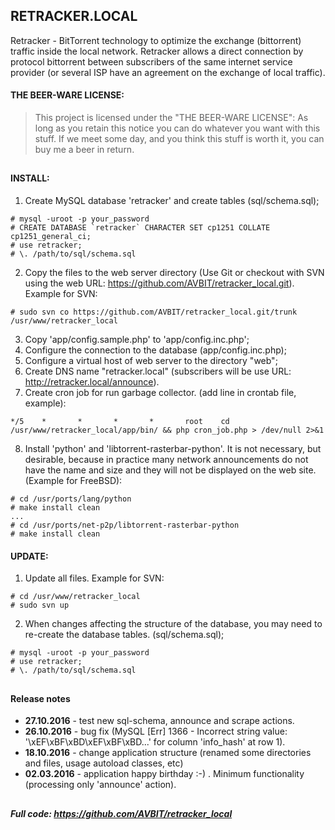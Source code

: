 ## RETRACKER.LOCAL
Retracker - BitTorrent technology to optimize the exchange (bittorrent) traffic inside the local network. 
Retracker allows a direct connection by protocol bittorrent between subscribers of the same internet service provider (or several ISP have an agreement on the exchange of local traffic).

#### THE BEER-WARE LICENSE:
> This project is licensed under the "THE BEER-WARE LICENSE":
> As long as you retain this notice you can do whatever you want with this stuff.
> If we meet some day, and you think this stuff is worth it, you can buy me a beer in return.

##
#### INSTALL:
1. Create MySQL database 'retracker' and create tables (sql/schema.sql);
```
# mysql -uroot -p your_password
# CREATE DATABASE `retracker` CHARACTER SET cp1251 COLLATE cp1251_general_ci;
# use retracker;
# \. /path/to/sql/schema.sql
```
2. Copy the files to the web server directory (Use Git or checkout with SVN using the web URL: https://github.com/AVBIT/retracker_local.git). Example for SVN:
```
# sudo svn co https://github.com/AVBIT/retracker_local.git/trunk /usr/www/retracker_local
```
3. Copy 'app/config.sample.php' to 'app/config.inc.php';
4. Configure the connection to the database (app/config.inc.php); 
5. Configure a virtual host of web server to the directory "web"; 
6. Create DNS name "retracker.local" (subscribers will be use URL: http://retracker.local/announce).
7. Create cron job for run garbage collector. (add line in crontab file, example):
```
*/5    *       *       *       *       root    cd /usr/www/retracker_local/app/bin/ && php cron_job.php > /dev/null 2>&1
```
8. Install 'python' and 'libtorrent-rasterbar-python'. It is not necessary, but desirable, because in practice many network announcements do not have the name and size and they will not be displayed on the web site. (Example for FreeBSD):
```
# cd /usr/ports/lang/python 
# make install clean
...
# cd /usr/ports/net-p2p/libtorrent-rasterbar-python
# make install clean
```


#### UPDATE:
1. Update all files. Example for SVN:
```
# cd /usr/www/retracker_local
# sudo svn up
```
2. When changes affecting the structure of the database, you may need to re-create the database tables. (sql/schema.sql);
```
# mysql -uroot -p your_password
# use retracker;
# \. /path/to/sql/schema.sql
```


##
#### Release notes
- **27.10.2016** - test new sql-schema, announce and scrape actions.
- **26.10.2016** - bug fix (MySQL [Err] 1366 - Incorrect string value: '\xEF\xBF\xBD\xEF\xBF\xBD...' for column 'info_hash' at row 1).
- **18.10.2016** - change application structure (renamed some directories and files, usage autoload classes, etc)
- **02.03.2016** - application happy birthday :-) . 
Minimum functionality (processing only 'announce' action).

##
##### Full code: https://github.com/AVBIT/retracker_local